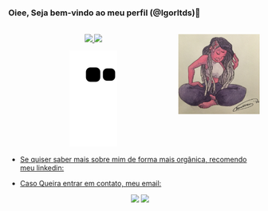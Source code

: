 ### Oiee, Seja bem-vindo ao meu perfil (@Igorltds)👋

<div style="display: inline_block"><br>
  <img align="right" alt="foto_perfil" height="160em" style="border-radius:0px;" src="foto_perfil_desenho_02.jpeg">
</div>
  
<div align="center">
  <a href="https://github.com/Igorltds">
  <img height="160em" src="https://github-readme-stats.vercel.app/api?username=Igorltds&show_icons=true&theme=dark&include_all_commits=true&count_private=true"/>
  <img height="160em" src="https://github-readme-stats.vercel.app/api/top-langs/?username=Igorltds&layout=compact&langs_count=7&theme=dark"/>
</div>
 
<div align="center">

  ![Snake animation](https://github.com/igorltds/igorltds/blob/output/github-contribution-grid-snake.svg)
</div>



- Se quiser saber mais sobre mim de forma mais orgânica, recomendo meu linkedin:
- Caso Queira entrar em contato, meu email:


  <div align="center">
  <a href = "mailto:igorltds@outlook.com"><img src="https://img.shields.io/badge/-Gmail-%23333?style=for-the-badge&logo=gmail&logoColor=white" target="_blank"></a>
  <a href="https://www.linkedin.com/in/igorltds" target="_blank"><img src="https://img.shields.io/badge/-LinkedIn-%230077B5?style=for-the-badge&logo=linkedin&logoColor=white" target="_blank"></a> 
 
</div>
